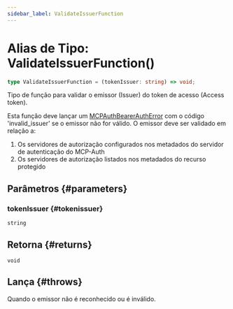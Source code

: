 ```yaml
---
sidebar_label: ValidateIssuerFunction
---
```


# Alias de Tipo: ValidateIssuerFunction()

```ts
type ValidateIssuerFunction = (tokenIssuer: string) => void;
```

Tipo de função para validar o emissor (Issuer) do token de acesso (Access token).

Esta função deve lançar um [MCPAuthBearerAuthError](/references/js/classes/MCPAuthBearerAuthError.md) com o código 'invalid_issuer' se o emissor não for válido. O emissor deve ser validado em relação a:

1. Os servidores de autorização configurados nos metadados do servidor de autenticação do MCP-Auth
2. Os servidores de autorização listados nos metadados do recurso protegido

## Parâmetros {#parameters}

### tokenIssuer {#tokenissuer}

`string`

## Retorna {#returns}

`void`

## Lança {#throws}

Quando o emissor não é reconhecido ou é inválido.